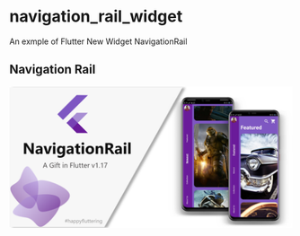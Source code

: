# navigation_rail_widget

An exmple of Flutter New Widget NavigationRail

## Navigation Rail

<img src = "featured/navigationRail.PNG">